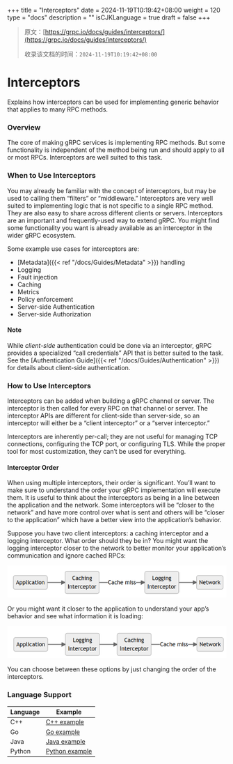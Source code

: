 +++
title = "Interceptors"
date = 2024-11-19T10:19:42+08:00
weight = 120
type = "docs"
description = ""
isCJKLanguage = true
draft = false
+++

> 原文：[https://grpc.io/docs/guides/interceptors/](https://grpc.io/docs/guides/interceptors/)
>
> 收录该文档的时间：`2024-11-19T10:19:42+08:00`

# Interceptors

Explains how interceptors can be used for implementing generic behavior that applies to many RPC methods.



### Overview

The core of making gRPC services is implementing RPC methods. But some functionality is independent of the method being run and should apply to all or most RPCs. Interceptors are well suited to this task.

### When to Use Interceptors

You may already be familiar with the concept of interceptors, but may be used to calling them “filters” or “middleware.” Interceptors are very well suited to implementing logic that is not specific to a single RPC method. They are also easy to share across different clients or servers. Interceptors are an important and frequently-used way to extend gRPC. You might find some functionality you want is already available as an interceptor in the wider gRPC ecosystem.

Some example use cases for interceptors are:

- [Metadata]({{< ref "/docs/Guides/Metadata" >}}) handling
- Logging
- Fault injection
- Caching
- Metrics
- Policy enforcement
- Server-side Authentication
- Server-side Authorization

#### Note

While *client-side* authentication could be done via an interceptor, gRPC provides a specialized “call credentials” API that is better suited to the task. See the [Authentication Guide]({{< ref "/docs/Guides/Authentication" >}}) for details about client-side authentication.

### How to Use Interceptors

Interceptors can be added when building a gRPC channel or server. The interceptor is then called for every RPC on that channel or server. The interceptor APIs are different for client-side than server-side, so an interceptor will either be a “client interceptor” or a “server interceptor.”

Interceptors are inherently per-call; they are not useful for managing TCP connections, configuring the TCP port, or configuring TLS. While the proper tool for most customization, they can’t be used for everything.

#### Interceptor Order

When using multiple interceptors, their order is significant. You’ll want to make sure to understand the order your gRPC implementation will execute them. It is useful to think about the interceptors as being in a line between the application and the network. Some interceptors will be “closer to the network” and have more control over what is sent and others will be “closer to the application” which have a better view into the application’s behavior.

Suppose you have two client interceptors: a caching interceptor and a logging interceptor. What order should they be in? You might want the logging interceptor closer to the network to better monitor your application’s communication and ignore cached RPCs:

![image-20241119110406811](Interceptors_img/image-20241119110406811.png)

Or you might want it closer to the application to understand your app’s behavior and see what information it is loading:

![image-20241119110420920](Interceptors_img/image-20241119110420920.png)

You can choose between these options by just changing the order of the interceptors.

### Language Support

| Language | Example                                                      |
| -------- | ------------------------------------------------------------ |
| C++      | [C++ example](https://github.com/grpc/grpc/tree/master/examples/cpp/interceptors) |
| Go       | [Go example](https://github.com/grpc/grpc-go/tree/master/examples/features/interceptor) |
| Java     | [Java example](https://github.com/grpc/grpc-java/tree/master/examples/src/main/java/io/grpc/examples/header) |
| Python   | [Python example](https://github.com/grpc/grpc/tree/master/examples/python/interceptors) |
